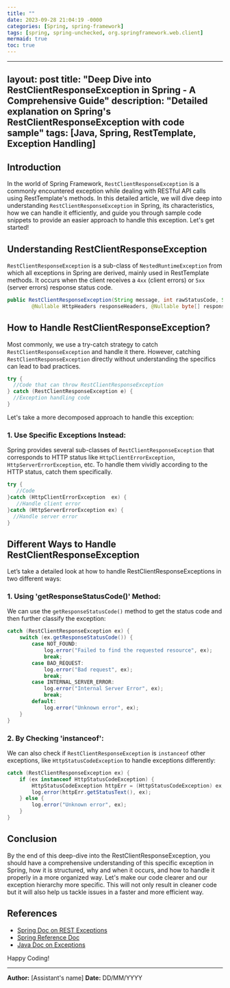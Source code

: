 ```yaml
---
title: ""
date: 2023-09-28 21:04:19 -0000
categories: [Spring, spring-framework]
tags: [spring, spring-unchecked, org.springframework.web.client]
mermaid: true
toc: true
---
```


---
layout: post
title: "Deep Dive into RestClientResponseException in Spring - A Comprehensive Guide"
description: "Detailed explanation on Spring's RestClientResponseException with code sample"
tags: [Java, Spring, RestTemplate, Exception Handling]
---

## Introduction

In the world of Spring Framework, `RestClientResponseException` is a commonly encountered exception while dealing with RESTful API calls using RestTemplate's methods. In this detailed article, we will dive deep into understanding `RestClientResponseException` in Spring, its characteristics, how we can handle it efficiently, and guide you through sample code snippets to provide an easier approach to handle this exception. Let's get started!

## Understanding RestClientResponseException

`RestClientResponseException` is a sub-class of `NestedRuntimeException` from which all exceptions in Spring are derived, mainly used in RestTemplate methods. It occurs when the client receives a `4xx` (client errors) or `5xx` (server errors) response status code.

```java
public RestClientResponseException(String message, int rawStatusCode, String statusText,
		@Nullable HttpHeaders responseHeaders, @Nullable byte[] responseBody, @Nullable Charset responseCharset) {...}
```

## How to Handle RestClientResponseException?

Most commonly, we use a try-catch strategy to catch `RestClientResponseException` and handle it there. However, catching `RestClientResponseException` directly without understanding the specifics can lead to bad practices.

```java
try {
  //Code that can throw RestClientResponseException
} catch (RestClientResponseException e) {
  //Exception handling code
}
```

Let's take a more decomposed approach to handle this exception:

### 1. Use Specific Exceptions Instead:

Spring provides several sub-classes of `RestClientResponseException` that corresponds to HTTP status like `HttpClientErrorException`, `HttpServerErrorException`, etc. To handle them vividly according to the HTTP status, catch them specifically.

```java
try {
   //Code
}catch (HttpClientErrorException  ex) {
   //Handle client error 
}catch (HttpServerErrorException ex) {
  //Handle server error
}
```

## Different Ways to Handle RestClientResponseException

Let’s take a detailed look at how to handle RestClientResponseExceptions in two different ways:

### 1. Using 'getResponseStatusCode()' Method:

We can use the `getResponseStatusCode()` method to get the status code and then further classify the exception:

```java
catch (RestClientResponseException ex) {
    switch (ex.getResponseStatusCode()) {
        case NOT_FOUND:
            log.error("Failed to find the requested resource", ex);
            break;
        case BAD_REQUEST:
            log.error("Bad request", ex);
            break;
        case INTERNAL_SERVER_ERROR:
            log.error("Internal Server Error", ex);
            break;
        default:
            log.error("Unknown error", ex);
    }
}
```

### 2. By Checking 'instanceof':

We can also check if `RestClientResponseException` is `instanceof` other exceptions, like `HttpStatusCodeException` to handle exceptions differently:

```java
catch (RestClientResponseException ex) {
    if (ex instanceof HttpStatusCodeException) {
        HttpStatusCodeException httpErr = (HttpStatusCodeException) ex;
        log.error(httpErr.getStatusText(), ex);
    } else {
        log.error("Unknown error", ex);
    }
}
```

## Conclusion

By the end of this deep-dive into the RestClientResponseException, you should have a comprehensive understanding of this specific exception in Spring, how it is structured, why and when it occurs, and how to handle it properly in a more organized way. Let's make our code clearer and our exception hierarchy more specific. This will not only result in cleaner code but it will also help us tackle issues in a faster and more efficient way.

## References

- [Spring Doc on REST Exceptions](https://docs.spring.io/spring-framework/docs/current/javadoc-api/org/springframework/web/client/RestClientResponseException.html)
- [Spring Reference Doc](https://spring.io/guides/gs/consuming-rest/)
- [Java Doc on Exceptions](https://etutorials.org/Programming/Java+tutorial/Part+I+Java+Fundamentals/Lesson+8+Exceptions+and+Error+Handling/What+Is+an+Exception/)

Happy Coding!

---

**Author:** [Assistant's name]
**Date:** DD/MM/YYYY
